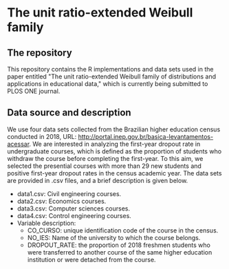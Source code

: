 
<div>
  <h1> The unit ratio-extended Weibull family </h1> 
</div>

<div>
  <h2> The repository </h2> 
</div>

This repository contains the R implementations and data sets used in the paper entitled "The unit ratio-extended Weibull family of distributions and applications in educational data," which is currently being submitted to PLOS ONE journal.

<div>
  <h2> Data source and description </h2> 
</div>

We use four data sets collected from the Brazilian higher education census conducted in 2018, URL: http://portal.inep.gov.br/basica-levantamentos-acessar. We are interested in analyzing the first-year dropout rate in undergraduate courses, which is defined as the proportion of students who withdraw the course before completing the first-year. To this aim, we selected the presential courses with more than 29 new students and positive first-year dropout rates in the census academic year. The data sets are provided in .csv files, and a brief description is given below.

<ul>
 <li> data1.csv: Civil engineering courses. 
 <li> data2.csv: Economics courses. 
 <li> data3.csv: Computer sciences courses.  
 <li> data4.csv: Control engineering courses.
  <li> Variable description:
    <ul>
      <li> CO_CURSO: unique identification code of the course in the census. </li>
      <li> NO_IES: Name of the university to which the course belongs. </li>
      <li> DROPOUT_RATE: the proportion of 2018 freshmen students who were transferred to another course of the same higher education institution or were detached from the course. </li>
    </ul>
  </li>      
</ul>

